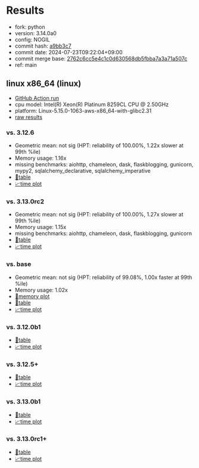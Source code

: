 # Results

- fork: python
- version: 3.14.0a0
- config: NOGIL
- commit hash: [a9bb3c7](https://github.com/python/cpython/commit/a9bb3c7)
- commit date: 2024-07-23T09:22:04+09:00
- commit merge base: [2762c6cc5e4c1c0d630568db5fbba7a3a71a507c](https://github.com/python/cpython/commit/2762c6cc5e4c1c0d630568db5fbba7a3a71a507c)
- ref: main

## linux x86_64 (linux)

- [GitHub Action run](https://github.com/facebookexperimental/free-threading-benchmarking/actions/runs/10053621433)
- cpu model: Intel(R) Xeon(R) Platinum 8259CL CPU @ 2.50GHz
- platform: Linux-5.15.0-1063-aws-x86_64-with-glibc2.31
- [raw results](bm-20240723-linux-x86_64-python-main-3.14.0a0-a9bb3c7.json)

### vs. 3.12.6

- Geometric mean: not sig (HPT: reliability of 100.00%, 1.22x slower at 99th %ile)
- Memory usage: 1.16x
- missing benchmarks: aiohttp, chameleon, dask, flaskblogging, gunicorn, mypy2, sqlalchemy_declarative, sqlalchemy_imperative
- [📄table](bm-20240723-linux-x86_64-python-main-3.14.0a0-a9bb3c7-vs-3.12.6.md)
- [📈time plot](bm-20240723-linux-x86_64-python-main-3.14.0a0-a9bb3c7-vs-3.12.6.svg)

### vs. 3.13.0rc2

- Geometric mean: not sig (HPT: reliability of 100.00%, 1.27x slower at 99th %ile)
- Memory usage: 1.15x
- missing benchmarks: aiohttp, chameleon, dask, flaskblogging, gunicorn
- [📄table](bm-20240723-linux-x86_64-python-main-3.14.0a0-a9bb3c7-vs-3.13.0rc2.md)
- [📈time plot](bm-20240723-linux-x86_64-python-main-3.14.0a0-a9bb3c7-vs-3.13.0rc2.svg)

### vs. base

- Geometric mean: not sig (HPT: reliability of 99.08%, 1.00x faster at 99th %ile)
- Memory usage: 1.02x
- [🧠memory plot](bm-20240723-linux-x86_64-python-main-3.14.0a0-a9bb3c7-vs-base-mem.svg)
- [📄table](bm-20240723-linux-x86_64-python-main-3.14.0a0-a9bb3c7-vs-base.md)
- [📈time plot](bm-20240723-linux-x86_64-python-main-3.14.0a0-a9bb3c7-vs-base.svg)

### vs. 3.12.0b1

- [📄table](bm-20240723-linux-x86_64-python-main-3.14.0a0-a9bb3c7-vs-3.12.0b1.md)
- [📈time plot](bm-20240723-linux-x86_64-python-main-3.14.0a0-a9bb3c7-vs-3.12.0b1.svg)

### vs. 3.12.5+

- [📄table](bm-20240723-linux-x86_64-python-main-3.14.0a0-a9bb3c7-vs-3.12.5%2B.md)
- [📈time plot](bm-20240723-linux-x86_64-python-main-3.14.0a0-a9bb3c7-vs-3.12.5%2B.svg)

### vs. 3.13.0b1

- [📄table](bm-20240723-linux-x86_64-python-main-3.14.0a0-a9bb3c7-vs-3.13.0b1.md)
- [📈time plot](bm-20240723-linux-x86_64-python-main-3.14.0a0-a9bb3c7-vs-3.13.0b1.svg)

### vs. 3.13.0rc1+

- [📄table](bm-20240723-linux-x86_64-python-main-3.14.0a0-a9bb3c7-vs-3.13.0rc1%2B.md)
- [📈time plot](bm-20240723-linux-x86_64-python-main-3.14.0a0-a9bb3c7-vs-3.13.0rc1%2B.svg)

